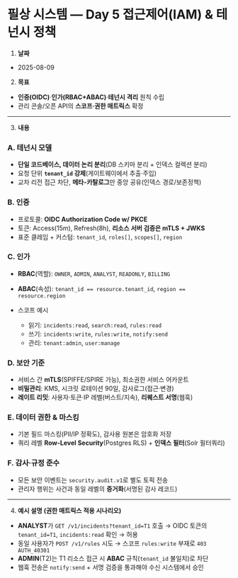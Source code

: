 # 필상 시스템 — Day 5 접근제어(IAM) & 테넌시 정책

1. **날짜**

* 2025-08-09

2. **목표**

* **인증(OIDC)**·**인가(RBAC+ABAC)**·**테넌시 격리** 원칙 수립
* 관리 콘솔/오픈 API의 **스코프·권한 매트릭스** 확정

---

3. **내용**

### A. 테넌시 모델

* **단일 코드베이스, 데이터 논리 분리**(DB 스키마 분리 + 인덱스 컬렉션 분리)
* 요청 단위 **`tenant_id` 강제**(게이트웨이에서 추출·주입)
* 교차 리전 접근 차단, **메타-카탈로그**만 중앙 공유(인덱스 경로/보존정책)

### B. 인증

* 프로토콜: **OIDC Authorization Code w/ PKCE**
* 토큰: Access(15m), Refresh(8h), **리소스 서버 검증은 mTLS + JWKS**
* 표준 클레임 + 커스텀: `tenant_id`, `roles[]`, `scopes[]`, `region`

### C. 인가

* **RBAC**(역할): `OWNER`, `ADMIN`, `ANALYST`, `READONLY`, `BILLING`
* **ABAC**(속성): `tenant_id == resource.tenant_id`, `region == resource.region`
* 스코프 예시

  * 읽기: `incidents:read`, `search:read`, `rules:read`
  * 쓰기: `incidents:write`, `rules:write`, `notify:send`
  * 관리: `tenant:admin`, `user:manage`

### D. 보안 기준

* 서비스 간 **mTLS**(SPIFFE/SPIRE 가능), 최소권한 서비스 어카운트
* **비밀관리**: KMS, 시크릿 로테이션 90일, 감사로그(접근·변경)
* **레이트 리밋**: 사용자·토큰·IP 레벨(버스트/지속), **리퀘스트 서명**(웹훅)

### E. 데이터 권한 & 마스킹

* 기본 필드 마스킹(PII/IP 정확도), 감사용 원본은 암호화 저장
* 쿼리 레벨 **Row-Level Security**(Postgres RLS) + **인덱스 필터**(Solr 필터쿼리)

### F. 감사·규정 준수

* 모든 보안 이벤트는 `security.audit.v1`로 별도 토픽 전송
* 관리자 행위는 사건과 동일 레벨의 **증거화**(서명된 감사 레코드)

---

4. **예시 설명 (권한 매트릭스 적용 시나리오)**

* **ANALYST**가 `GET /v1/incidents?tenant_id=T1` 호출 → OIDC 토큰의 `tenant_id=T1`, `incidents:read` 확인 → 허용
* 동일 사용자가 `POST /v1/rules` 시도 → 스코프 `rules:write` 부재로 `403 AUTH_40301`
* **ADMIN**(T2)는 T1 리소스 접근 시 **ABAC** 규칙(`tenant_id` 불일치)로 차단
* 웹훅 전송은 `notify:send` + 서명 검증을 통과해야 수신 시스템에서 승인

